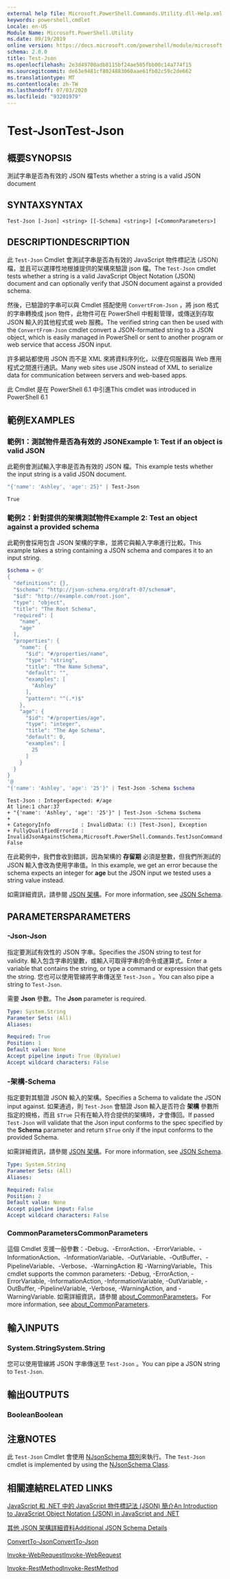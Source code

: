```yaml
---
external help file: Microsoft.PowerShell.Commands.Utility.dll-Help.xml
keywords: powershell,cmdlet
Locale: en-US
Module Name: Microsoft.PowerShell.Utility
ms.date: 09/19/2019
online version: https://docs.microsoft.com/powershell/module/microsoft.powershell.utility/test-json?view=powershell-7&WT.mc_id=ps-gethelp
schema: 2.0.0
title: Test-Json
ms.openlocfilehash: 2e3d49700adb8115bf24ae505fbb00c14a774f15
ms.sourcegitcommit: de63e9481cf8024883060aae61fb02c59c2de662
ms.translationtype: MT
ms.contentlocale: zh-TW
ms.lasthandoff: 07/03/2020
ms.locfileid: "93201979"
---
```

# <span data-ttu-id="c2779-103">Test-Json</span><span class="sxs-lookup"><span data-stu-id="c2779-103">Test-Json</span></span>

## <span data-ttu-id="c2779-104">概要</span><span class="sxs-lookup"><span data-stu-id="c2779-104">SYNOPSIS</span></span>
<span data-ttu-id="c2779-105">測試字串是否為有效的 JSON 檔</span><span class="sxs-lookup"><span data-stu-id="c2779-105">Tests whether a string is a valid JSON document</span></span>

## <span data-ttu-id="c2779-106">SYNTAX</span><span class="sxs-lookup"><span data-stu-id="c2779-106">SYNTAX</span></span>

```
Test-Json [-Json] <string> [[-Schema] <string>] [<CommonParameters>]
```

## <span data-ttu-id="c2779-107">DESCRIPTION</span><span class="sxs-lookup"><span data-stu-id="c2779-107">DESCRIPTION</span></span>

<span data-ttu-id="c2779-108">此 `Test-Json` Cmdlet 會測試字串是否為有效的 JavaScript 物件標記法 (JSON) 檔，並且可以選擇性地根據提供的架構來驗證 json 檔。</span><span class="sxs-lookup"><span data-stu-id="c2779-108">The `Test-Json` cmdlet tests whether a string is a valid JavaScript Object Notation (JSON) document and can optionally verify that JSON document against a provided schema.</span></span>

<span data-ttu-id="c2779-109">然後，已驗證的字串可以與 Cmdlet 搭配使用 `ConvertFrom-Json` ，將 json 格式的字串轉換成 json 物件，此物件可在 PowerShell 中輕鬆管理，或傳送到存取 JSON 輸入的其他程式或 web 服務。</span><span class="sxs-lookup"><span data-stu-id="c2779-109">The verified string can then be used with the `ConvertFrom-Json` cmdlet convert a JSON-formatted string to a JSON object, which is easily managed in PowerShell or sent to another program or web service that access JSON input.</span></span>

<span data-ttu-id="c2779-110">許多網站都使用 JSON 而不是 XML 來將資料序列化，以便在伺服器與 Web 應用程式之間進行通訊。</span><span class="sxs-lookup"><span data-stu-id="c2779-110">Many web sites use JSON instead of XML to serialize data for communication between servers and web-based apps.</span></span>

<span data-ttu-id="c2779-111">此 Cmdlet 是在 PowerShell 6.1 中引進</span><span class="sxs-lookup"><span data-stu-id="c2779-111">This cmdlet was introduced in PowerShell 6.1</span></span>

## <span data-ttu-id="c2779-112">範例</span><span class="sxs-lookup"><span data-stu-id="c2779-112">EXAMPLES</span></span>

### <span data-ttu-id="c2779-113">範例1：測試物件是否為有效的 JSON</span><span class="sxs-lookup"><span data-stu-id="c2779-113">Example 1: Test if an object is valid JSON</span></span>

<span data-ttu-id="c2779-114">此範例會測試輸入字串是否為有效的 JSON 檔。</span><span class="sxs-lookup"><span data-stu-id="c2779-114">This example tests whether the input string is a valid JSON document.</span></span>

```powershell
"{'name': 'Ashley', 'age': 25}" | Test-Json
```

```Output
True
```

### <span data-ttu-id="c2779-115">範例2：針對提供的架構測試物件</span><span class="sxs-lookup"><span data-stu-id="c2779-115">Example 2: Test an object against a provided schema</span></span>

<span data-ttu-id="c2779-116">此範例會採用包含 JSON 架構的字串，並將它與輸入字串進行比較。</span><span class="sxs-lookup"><span data-stu-id="c2779-116">This example takes a string containing a JSON schema and compares it to an input string.</span></span>

```powershell
$schema = @'
{
  "definitions": {},
  "$schema": "http://json-schema.org/draft-07/schema#",
  "$id": "http://example.com/root.json",
  "type": "object",
  "title": "The Root Schema",
  "required": [
    "name",
    "age"
  ],
  "properties": {
    "name": {
      "$id": "#/properties/name",
      "type": "string",
      "title": "The Name Schema",
      "default": "",
      "examples": [
        "Ashley"
      ],
      "pattern": "^(.*)$"
    },
    "age": {
      "$id": "#/properties/age",
      "type": "integer",
      "title": "The Age Schema",
      "default": 0,
      "examples": [
        25
      ]
    }
  }
}
'@
"{'name': 'Ashley', 'age': '25'}" | Test-Json -Schema $schema
```

```Output
Test-Json : IntegerExpected: #/age
At line:1 char:37
+ "{'name': 'Ashley', 'age': '25'}" | Test-Json -Schema $schema
+                                     ~~~~~~~~~~~~~~~~~~~~~~~~~
+ CategoryInfo          : InvalidData: (:) [Test-Json], Exception
+ FullyQualifiedErrorId : InvalidJsonAgainstSchema,Microsoft.PowerShell.Commands.TestJsonCommand
False
```

<span data-ttu-id="c2779-117">在此範例中，我們會收到錯誤，因為架構的 **存留期** 必須是整數，但我們所測試的 JSON 輸入會改為使用字串值。</span><span class="sxs-lookup"><span data-stu-id="c2779-117">In this example, we get an error because the schema expects an integer for **age** but the JSON input we tested uses a string value instead.</span></span>

<span data-ttu-id="c2779-118">如需詳細資訊，請參閱 [JSON 架構](https://json-schema.org/)。</span><span class="sxs-lookup"><span data-stu-id="c2779-118">For more information, see [JSON Schema](https://json-schema.org/).</span></span>

## <span data-ttu-id="c2779-119">PARAMETERS</span><span class="sxs-lookup"><span data-stu-id="c2779-119">PARAMETERS</span></span>

### <span data-ttu-id="c2779-120">-Json</span><span class="sxs-lookup"><span data-stu-id="c2779-120">-Json</span></span>

<span data-ttu-id="c2779-121">指定要測試有效性的 JSON 字串。</span><span class="sxs-lookup"><span data-stu-id="c2779-121">Specifies the JSON string to test for validity.</span></span> <span data-ttu-id="c2779-122">輸入包含字串的變數，或輸入可取得字串的命令或運算式。</span><span class="sxs-lookup"><span data-stu-id="c2779-122">Enter a variable that contains the string, or type a command or expression that gets the string.</span></span> <span data-ttu-id="c2779-123">您也可以使用管線將字串傳送至 `Test-Json` 。</span><span class="sxs-lookup"><span data-stu-id="c2779-123">You can also pipe a string to `Test-Json`.</span></span>

<span data-ttu-id="c2779-124">需要 **Json** 參數。</span><span class="sxs-lookup"><span data-stu-id="c2779-124">The **Json** parameter is required.</span></span>

```yaml
Type: System.String
Parameter Sets: (All)
Aliases:

Required: True
Position: 1
Default value: None
Accept pipeline input: True (ByValue)
Accept wildcard characters: False
```

### <span data-ttu-id="c2779-125">-架構</span><span class="sxs-lookup"><span data-stu-id="c2779-125">-Schema</span></span>

<span data-ttu-id="c2779-126">指定要對其驗證 JSON 輸入的架構。</span><span class="sxs-lookup"><span data-stu-id="c2779-126">Specifies a Schema to validate the JSON input against.</span></span> <span data-ttu-id="c2779-127">如果通過，則 `Test-Json` 會驗證 Json 輸入是否符合 **架構** 參數所指定的規格，而且 `$True` 只有在輸入符合提供的架構時，才會傳回。</span><span class="sxs-lookup"><span data-stu-id="c2779-127">If passed `Test-Json` will validate that the Json input conforms to the spec specified by the **Schema** parameter and return `$True` only if the input conforms to the provided Schema.</span></span>

<span data-ttu-id="c2779-128">如需詳細資訊，請參閱 [JSON 架構](https://json-schema.org/)。</span><span class="sxs-lookup"><span data-stu-id="c2779-128">For more information, see [JSON Schema](https://json-schema.org/).</span></span>

```yaml
Type: System.String
Parameter Sets: (All)
Aliases:

Required: False
Position: 2
Default value: None
Accept pipeline input: False
Accept wildcard characters: False
```

### <span data-ttu-id="c2779-129">CommonParameters</span><span class="sxs-lookup"><span data-stu-id="c2779-129">CommonParameters</span></span>

<span data-ttu-id="c2779-130">這個 Cmdlet 支援一般參數：-Debug、-ErrorAction、-ErrorVariable、-InformationAction、-InformationVariable、-OutVariable、-OutBuffer、-PipelineVariable、-Verbose、-WarningAction 和 -WarningVariable。</span><span class="sxs-lookup"><span data-stu-id="c2779-130">This cmdlet supports the common parameters: -Debug, -ErrorAction, -ErrorVariable, -InformationAction, -InformationVariable, -OutVariable, -OutBuffer, -PipelineVariable, -Verbose, -WarningAction, and -WarningVariable.</span></span> <span data-ttu-id="c2779-131">如需詳細資訊，請參閱 [about_CommonParameters](https://go.microsoft.com/fwlink/?LinkID=113216)。</span><span class="sxs-lookup"><span data-stu-id="c2779-131">For more information, see [about_CommonParameters](https://go.microsoft.com/fwlink/?LinkID=113216).</span></span>

## <span data-ttu-id="c2779-132">輸入</span><span class="sxs-lookup"><span data-stu-id="c2779-132">INPUTS</span></span>

### <span data-ttu-id="c2779-133">System.String</span><span class="sxs-lookup"><span data-stu-id="c2779-133">System.String</span></span>

<span data-ttu-id="c2779-134">您可以使用管線將 JSON 字串傳送至 `Test-Json` 。</span><span class="sxs-lookup"><span data-stu-id="c2779-134">You can pipe a JSON string to `Test-Json`.</span></span>

## <span data-ttu-id="c2779-135">輸出</span><span class="sxs-lookup"><span data-stu-id="c2779-135">OUTPUTS</span></span>

### <span data-ttu-id="c2779-136">Boolean</span><span class="sxs-lookup"><span data-stu-id="c2779-136">Boolean</span></span>

## <span data-ttu-id="c2779-137">注意</span><span class="sxs-lookup"><span data-stu-id="c2779-137">NOTES</span></span>

<span data-ttu-id="c2779-138">此 `Test-Json` Cmdlet 會使用 [NJsonSchema 類別](https://github.com/RSuter/NJsonSchema)來執行。</span><span class="sxs-lookup"><span data-stu-id="c2779-138">The `Test-Json` cmdlet is implemented by using the [NJsonSchema Class](https://github.com/RSuter/NJsonSchema).</span></span>

## <span data-ttu-id="c2779-139">相關連結</span><span class="sxs-lookup"><span data-stu-id="c2779-139">RELATED LINKS</span></span>

<span data-ttu-id="c2779-140">[JavaScript 和 .NET 中的 JavaScript 物件標記法 (JSON) 簡介](/previous-versions/dotnet/articles/bb299886(v=msdn.10))</span><span class="sxs-lookup"><span data-stu-id="c2779-140">[An Introduction to JavaScript Object Notation (JSON) in JavaScript and .NET](/previous-versions/dotnet/articles/bb299886(v=msdn.10))</span></span>

[<span data-ttu-id="c2779-141">其他 JSON 架構詳細資料</span><span class="sxs-lookup"><span data-stu-id="c2779-141">Additional JSON Schema Details</span></span>](https://json-schema.org/)

[<span data-ttu-id="c2779-142">ConvertTo-Json</span><span class="sxs-lookup"><span data-stu-id="c2779-142">ConvertTo-Json</span></span>](ConvertTo-Json.md)

[<span data-ttu-id="c2779-143">Invoke-WebRequest</span><span class="sxs-lookup"><span data-stu-id="c2779-143">Invoke-WebRequest</span></span>](Invoke-WebRequest.md)

[<span data-ttu-id="c2779-144">Invoke-RestMethod</span><span class="sxs-lookup"><span data-stu-id="c2779-144">Invoke-RestMethod</span></span>](Invoke-RestMethod.md)
